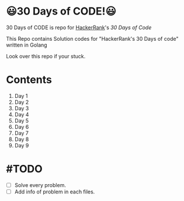 :smiley:30 Days of CODE!:smiley:
========================
30 Days of CODE is repo for 
[HackerRank](https://www.hackerrank.com/)'s *30 Days of Code* 

This Repo contains
Solution codes for "HackerRank's 30 Days of code" written in Golang

Look over this repo if your stuck.
# Contents
1. Day 1
2. Day 2
3. Day 3
4. Day 4
5. Day 5
6. Day 6
7. Day 7
8. Day 8
9. Day 9
# #TODO
- [ ] Solve every problem.
- [ ] Add info of problem in each files.
